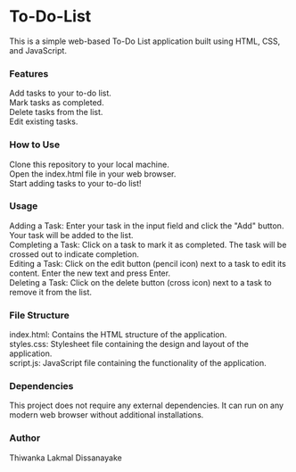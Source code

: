 # To-Do-List
This is a simple web-based To-Do List application built using HTML, CSS, and JavaScript.

### Features
Add tasks to your to-do list.<br>
Mark tasks as completed.<br>
Delete tasks from the list.<br>
Edit existing tasks.<br>

### How to Use
Clone this repository to your local machine.<br>
Open the index.html file in your web browser.<br>
Start adding tasks to your to-do list!<br>

### Usage
Adding a Task: Enter your task in the input field and click the "Add" button. Your task will be added to the list.<br>
Completing a Task: Click on a task to mark it as completed. The task will be crossed out to indicate completion.<br>
Editing a Task: Click on the edit button (pencil icon) next to a task to edit its content. Enter the new text and press Enter.<br>
Deleting a Task: Click on the delete button (cross icon) next to a task to remove it from the list.<br>

### File Structure
index.html: Contains the HTML structure of the application.<br>
styles.css: Stylesheet file containing the design and layout of the application.<br>
script.js: JavaScript file containing the functionality of the application.<br>

### Dependencies
This project does not require any external dependencies. It can run on any modern web browser without additional installations.

### Author
Thiwanka Lakmal Dissanayake

